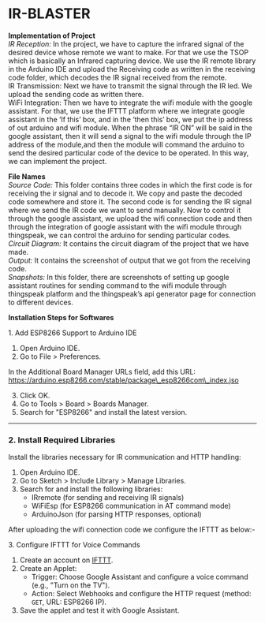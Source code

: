 # IR-BLASTER
**Implementation of Project**  
*IR Reception:* In the project, we have to  capture the infrared signal of the desired device whose remote we want to make. For that we use the TSOP which is basically an Infrared capturing device. We use the IR remote library in the Arduino IDE and upload the Receiving code as written in the receiving code folder, which decodes the IR signal received from the remote.   
IR Transmission: Next we have to transmit the signal through the IR led. We upload the sending code as written there.   
WiFi Integration: Then we have to integrate the wifi module with the google assistant. For that, we use the IFTTT platform where we integrate google assistant in the ‘If this’ box, and in the ‘then this’ box, we put the ip address of out arduino and wifi module. When the phrase “IR ON” will be said in the google assistant, then it will send a signal to the wifi module through the IP address of the module,and then the module will command the arduino to send the desired particular code of the device to be operated. In this way, we can implement the project.

**File Names**  
*Source Code:* This folder contains three codes in which the first code is for receiving the ir signal and to decode it. We copy and paste the decoded code somewhere and store it. The second code is for sending the IR signal where we send the IR code we want to send manually. Now to control it through the google assistant, we upload the wifi connection code and then through the integration of google assistant with the wifi module through thingspeak, we can control the arduino for sending particular codes.  
*Circuit Diagram:* It contains the circuit diagram of the project that we have made.  
*Output:* It contains the screenshot of output that we got from the receiving code.  
*Snapshots:* In this folder, there are screenshots of setting up google assistant routines for sending command to the wifi module through thingspeak platform and the thingspeak’s api generator page for connection to different devices.

**Installation Steps for Softwares**

1\. Add ESP8266 Support to Arduino IDE

1. Open Arduino IDE.  
2. Go to File \> Preferences.

In the Additional Board Manager URLs field, add this URL:  
 https://arduino.esp8266.com/stable/package\_esp8266com\_index.jso

3. Click OK.  
4. Go to Tools \> Board \> Boards Manager.  
5. Search for "ESP8266" and install the latest version.

---

### 2\. Install Required Libraries

Install the libraries necessary for IR communication and HTTP handling:

1. Open Arduino IDE.  
2. Go to Sketch \> Include Library \> Manage Libraries.  
3. Search for and install the following libraries:  
   * IRremote (for sending and receiving IR signals)  
   * WiFiEsp (for ESP8266 communication in AT command mode)  
   * ArduinoJson (for parsing HTTP responses, optional)

After uploading the wifi connection code we configure the IFTTT  as below:-

3\. Configure IFTTT for Voice Commands

1. Create an account on [IFTTT](https://ifttt.com/).  
2. Create an Applet:  
   * Trigger: Choose Google Assistant and configure a voice command (e.g., "Turn on the TV").  
   * Action: Select Webhooks and configure the HTTP request (method: `GET`, URL: ESP8266 IP).  
3. Save the applet and test it with Google Assistant.

